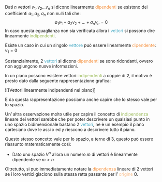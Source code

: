 Dati $n$ vettori $v_{1},v_{2}\dots v_{n}$ si dicono linearmente <font color="#f79646">dipendenti</font> se esistono dei coefficienti $a_{1},a_{2},a_{n}$ non nulli tali che: $$a_{1}v_{1}+a_{2}v_{2}+\dots+a_{n}v_{n}=0$$
In caso questa eguaglianza non sia verificata allora i <font color="#4bacc6">vettori</font> si possono dire linearmente <font color="#9bbb59">indipendenti</font>.

Esiste un caso in cui un singolo <font color="#4bacc6">vettore</font> può essere linearmente <font color="#f79646">dipendente</font>: $v_{1}=0$

Sostanzialmente, 2 <font color="#4bacc6">vettori</font> si dicono <font color="#f79646">dipendenti</font> se sono ridondanti, ovvero non aggiungono nuove informazioni. 

In un piano possono esistere vettori <font color="#9bbb59">indipendenti</font> a coppie di 2, il motivo è presto dato dalla seguente rappresentazione grafica:

![[Vettori linearmente indipendenti nel piano]]

E da questa rappresentazione possiamo anche capire che lo stesso vale per lo spazio.

Un’ altra osservazione molto utile per capire il concetto di <font color="#9bbb59">indipendenza</font> lineare dei vettori sarebbe che per poter descrivere un qualsiasi punto in uno spazio bidimensionale bastano 2 <font color="#4bacc6">vettori</font>, ne è un esempio il piano cartesiano dove le assi x ed y riescono a descrivere tutto il piano.

Questo stesso concetto vale per lo spazio, a terne di 3, questo può essere riassunto matematicamente così:

- Dato uno spazio $V^n$ allora un numero $m$ di vettori è linearmente dipendente se $m > n$

Oltretutto, si può immediatamente notare la <font color="#f79646">dipendenza</font> lineare di 2 vettori se i loro vertici giaciono sulla stessa retta passante per l’ <font color="#fac08f">origine</font> O.

